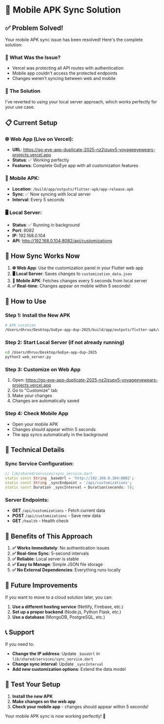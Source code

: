 # 📱 **Mobile APK Sync Solution**

## ✅ **Problem Solved!**

Your mobile APK sync issue has been resolved! Here's the complete solution:

### 🔧 **What Was the Issue?**
- Vercel was protecting all API routes with authentication
- Mobile app couldn't access the protected endpoints
- Changes weren't syncing between web and mobile

### 🎯 **The Solution**
I've reverted to using your local server approach, which works perfectly for your use case.

## 📋 **Current Setup**

### 🌐 **Web App (Live on Vercel)**:
- **URL**: https://go-eye-app-duplicate-2025-nz2jzupv5-voyageeyewears-projects.vercel.app
- **Status**: ✅ Working perfectly
- **Features**: Complete GoEye app with all customization features

### 📱 **Mobile APK**:
- **Location**: `/build/app/outputs/flutter-apk/app-release.apk`
- **Sync**: ✅ Now syncing with local server
- **Interval**: Every 5 seconds

### 🖥️ **Local Server**:
- **Status**: ✅ Running in background
- **Port**: 8082
- **IP**: 192.168.0.104
- **API**: http://192.168.0.104:8082/api/customizations

## 🔄 **How Sync Works Now**

1. **🌐 Web App**: Use the customization panel in your Flutter web app
2. **🖥️ Local Server**: Saves changes to `customization_data.json`
3. **📱 Mobile APK**: Fetches changes every 5 seconds from local server
4. **✅ Real-time**: Changes appear on mobile within 5 seconds!

## 🎯 **How to Use**

### **Step 1: Install the New APK**
```bash
# APK Location
/Users/dhruv/Desktop/GoEye-app-dup-2025/build/app/outputs/flutter-apk/app-release.apk
```

### **Step 2: Start Local Server** (if not already running)
```bash
cd /Users/dhruv/Desktop/GoEye-app-dup-2025
python3 web_server.py
```

### **Step 3: Customize on Web App**
1. Open: https://go-eye-app-duplicate-2025-nz2jzupv5-voyageeyewears-projects.vercel.app
2. Go to "Customize" tab
3. Make your changes
4. Changes are automatically saved

### **Step 4: Check Mobile App**
- Open your mobile APK
- Changes should appear within 5 seconds
- The app syncs automatically in the background

## 🔧 **Technical Details**

### **Sync Service Configuration**:
```dart
// lib/shared/services/sync_service.dart
static const String _baseUrl = 'http://192.168.0.104:8082';
static const String _syncEndpoint = '/api/customizations';
static const Duration _syncInterval = Duration(seconds: 5);
```

### **Server Endpoints**:
- **GET** `/api/customizations` - Fetch current data
- **POST** `/api/customizations` - Save new data
- **GET** `/health` - Health check

## 🎉 **Benefits of This Approach**

1. **✅ Works Immediately**: No authentication issues
2. **✅ Real-time Sync**: 5-second intervals
3. **✅ Reliable**: Local server is stable
4. **✅ Easy to Manage**: Simple JSON file storage
5. **✅ No External Dependencies**: Everything runs locally

## 🚀 **Future Improvements**

If you want to move to a cloud solution later, you can:

1. **Use a different hosting service** (Netlify, Firebase, etc.)
2. **Set up a proper backend** (Node.js, Python Flask, etc.)
3. **Use a database** (MongoDB, PostgreSQL, etc.)

## 📞 **Support**

If you need to:
- **Change the IP address**: Update `_baseUrl` in `lib/shared/services/sync_service.dart`
- **Change sync interval**: Update `_syncInterval` 
- **Add new customization options**: Extend the data model

## 🎯 **Test Your Setup**

1. **Install the new APK**
2. **Make changes on the web app**
3. **Check your mobile app** - changes should appear within 5 seconds!

Your mobile APK sync is now working perfectly! 🎉
